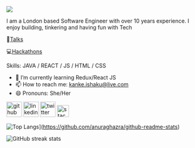 ![](https://i.imgur.com/AEDUZmb.png)

I am a London based Software Engineer with over 10 years experience. I enjoy building, tinkering and having fun with Tech

:microphone:[Talks](https://www.notion.so/6883d7efc098410f80b0afdece028f6a?v=690b96af3d3041bab1555cad7482ecd1)

:computer:[Hackathons](https://devpost.com/kaykayIS)

Skills: JAVA / REACT / JS / HTML / CSS

- 🌱 I’m currently learning Redux/React JS 
- 📫 How to reach me: kanke.ishaku@live.com 
- 😄 Pronouns: She/Her 


[<img src='https://img.icons8.com/nolan/64/github.png' alt='github' width='40' height='40'>](https://github.com/kanke)  [<img src='https://img.icons8.com/nolan/64/linkedin-circled.png' alt='linkedin' width='40' height='40'>](https://www.linkedin.com/in/kanke/)  [<img src='https://img.icons8.com/nolan/64/twitter-circled.png' alt='twitter' width='40' height='40'>](https://twitter.com/sugarkanke)  [<img src='https://cdn.jsdelivr.net/npm/simple-icons@3.0.1/icons/stackoverflow.svg' alt='stackoverflow' width='31' height='31'>](https://stackoverflow.com/users/4743242/kanke)  

![Top Langs](https://github-readme-stats.vercel.app/api/top-langs/?username=kanke)](https://github.com/anuraghazra/github-readme-stats)

![GitHub streak stats](https://github-readme-streak-stats.herokuapp.com/?user=kanke)  

